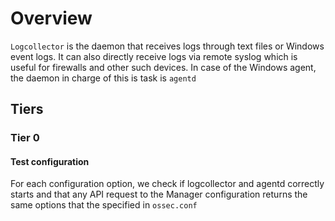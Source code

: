 # Overview

`Logcollector` is the daemon that receives logs through text files or Windows event logs. It can also
directly receive logs via remote syslog which is useful for 
firewalls and other such devices. In case of the Windows agent, the daemon in charge of this is task is
`agentd`

## Tiers
### Tier 0
#### Test configuration

For each configuration option, we check if logcollector and agentd correctly
starts and that any API request to the Manager configuration returns the same options that the specified 
in `ossec.conf`
